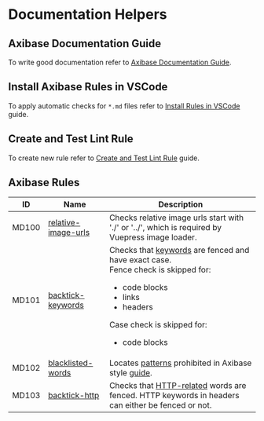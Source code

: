 # Documentation Helpers

## Axibase Documentation Guide

To write good documentation refer to [Axibase Documentation Guide](./guide.md).

## Install Axibase Rules in VSCode

To apply automatic checks for `*.md` files refer to [Install Rules in VSCode](./vscode-rule-installation-guide.md) guide.

## Create and Test Lint Rule

To create new rule refer to [Create and Test Lint Rule](./how-to-add-custom-linter-rule.md) guide.

## Axibase Rules

|ID | Name| Description|
|---|---|---|
|MD100|[relative-image-urls](linting-rules/relative-image-urls.js)| Checks relative image urls start with './' or '../', which is required by Vuepress image loader.|
|MD101|[backtick-keywords](linting-rules/backtick-keywords.js)|Checks that [keywords](linting-rules/backtick-keywords.js#L29) are fenced and have exact case.<br>Fence check is skipped for:<ul><li>code blocks</li><li>links</li><li>headers</li></ul> Case check is skipped for:<ul><li>code blocks</li></ul>|
|MD102|[blacklisted-words](linting-rules/blacklisted-words.js)|Locates [patterns](linting-rules/blacklisted-words.js#L62) prohibited in Axibase style [guide](./guide.md).|
|MD103|[backtick-http](linting-rules/backtick-http.js)|Checks that [HTTP-related](linting-rules/backtick-http.js#L23) words are fenced. HTTP keywords in headers can either be fenced or not.|